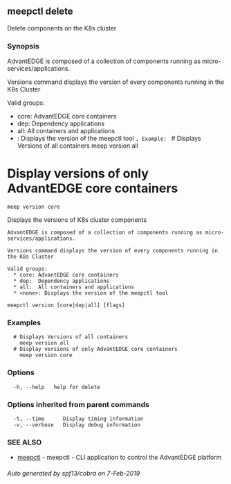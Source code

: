 ## meepctl delete

Delete components on the K8s cluster

### Synopsis
AdvantEDGE is composed of a collection of components running as micro-services/applications.

Versions command displays the version of every components running in the K8s Cluster

Valid groups:
  * core: AdvantEDGE core containers
  * dep:  Dependency applications
  * all:  All containers and applications
  * <none>: Displays the version of the meepctl tool
                        `,
        Example: `  # Displays Versions of all containers
    meep version all
  # Display versions of only AdvantEDGE core containers
    meep version core


Displays the versions of K8s cluster components

	AdvantEDGE is composed of a collection of components running as micro-services/applications.

	Versions command displays the version of every components running in the K8s Cluster

	Valid groups:
	  * core: AdvantEDGE core containers
	  * dep:  Dependency applications
	  * all:  All containers and applications
	  * <none>: Displays the version of the meepctl tool

```
meepctl version [core|dep|all] [flags]
```

### Examples

```
  # Displays Versions of all containers
    meep version all
  # Display versions of only AdvantEDGE core containers
    meep version core

```

### Options

```
  -h, --help   help for delete
```

### Options inherited from parent commands

```
  -t, --time      Display timing information
  -v, --verbose   Display debug information
```

### SEE ALSO

* [meepctl](meepctl.md)	 - meepctl - CLI application to control the AdvantEDGE platform

###### Auto generated by spf13/cobra on 7-Feb-2019
